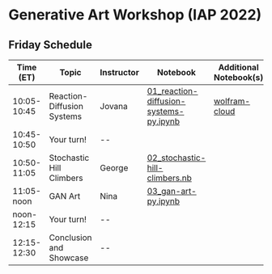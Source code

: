 # Generative Art Workshop (IAP 2022)

## Friday Schedule

| Time (ET)     | Topic                         | Instructor     | Notebook       | Additional Notebook(s) |
| -----------   | ----------------------------- | -------------- |--------------- | ---------------------- |
| 10:05-10:45   | Reaction-Diffusion Systems    | Jovana           | [01_reaction-diffusion-systems-py.ipynb](https://github.com/gvarnavi/generative-art-iap/blob/master/01.28-Friday/01_reaction-diffusion-systems-py.ipynb) | [wolfram-cloud](https://www.wolframcloud.com/obj/gvarnavi/Published/01X_reaction-diffusion-systems.nb)|
| 10:45-10:50   | Your turn!                    | -- | | |
| 10:50-11:05   | Stochastic Hill Climbers                  | George         | [02_stochastic-hill-climbers.nb](https://www.wolframcloud.com/obj/gvarnavi/Published/04X_stochastic-hill-climbers.nb) | |
| 11:05-noon    | GAN Art | Nina         | [03_gan-art-py.ipynb](https://github.com/gvarnavi/generative-art-iap/blob/master/01.28-Friday/03_gan-art-py.ipynb)| |
| noon-12:15    | Your turn!                    | -- | | |
| 12:15-12:30   | Conclusion and Showcase       | -- | | |
